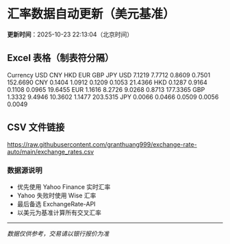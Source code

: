 # 汇率数据自动更新（美元基准）

**更新时间**：2025-10-23 22:13:04（北京时间）

## Excel 表格（制表符分隔）

Currency	USD	CNY	HKD	EUR	GBP	JPY
USD		7.1219	7.7712	0.8609	0.7501	152.6690
CNY	0.1404		1.0912	0.1209	0.1053	21.4366
HKD	0.1287	0.9164		0.1108	0.0965	19.6455
EUR	1.1616	8.2726	9.0268		0.8713	177.3365
GBP	1.3332	9.4946	10.3602	1.1477		203.5315
JPY	0.0066	0.0466	0.0509	0.0056	0.0049	

## CSV 文件链接

https://raw.githubusercontent.com/granthuang999/exchange-rate-auto/main/exchange_rates.csv

### 数据源说明
- 优先使用 Yahoo Finance 实时汇率
- Yahoo 失败时使用 Wise 汇率
- 最后备选 ExchangeRate-API
- 以美元为基准计算所有交叉汇率

---
*数据仅供参考，交易请以银行报价为准*
